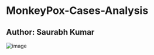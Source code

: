 # MonkeyPox-Cases-Analysis

## Author: Saurabh Kumar


![image](https://user-images.githubusercontent.com/54509629/174812332-15445b29-886c-4872-a5f2-0fa09b40ebf0.png)
